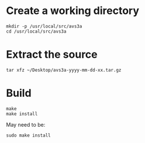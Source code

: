 # Create a working directory #

```
mkdir -p /usr/local/src/avs3a
cd /usr/local/src/avs3a
```

# Extract the source #

```
tar xfz ~/Desktop/avs3a-yyyy-mm-dd-xx.tar.gz
```

# Build #

```
make
make install
```
May need to be:
```
sudo make install
```
